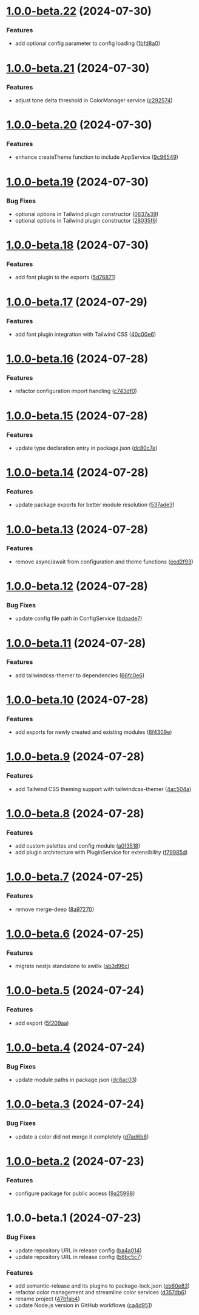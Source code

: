 # [1.0.0-beta.22](https://github.com/Udixio/theme/compare/v1.0.0-beta.21...v1.0.0-beta.22) (2024-07-30)


### Features

* add optional config parameter to config loading ([1bfd8a0](https://github.com/Udixio/theme/commit/1bfd8a03fb625a043ff7b6e36fcc3ca9062ca7da))

# [1.0.0-beta.21](https://github.com/Udixio/theme/compare/v1.0.0-beta.20...v1.0.0-beta.21) (2024-07-30)


### Features

* adjust tone delta threshold in ColorManager service ([c292574](https://github.com/Udixio/theme/commit/c2925741b549b04f1e29e22cf9201f20ce74c5ce))

# [1.0.0-beta.20](https://github.com/Udixio/theme/compare/v1.0.0-beta.19...v1.0.0-beta.20) (2024-07-30)


### Features

* enhance createTheme function to include AppService ([9c96549](https://github.com/Udixio/theme/commit/9c96549c3773e5e6d4c903baea56587b6476bd66))

# [1.0.0-beta.19](https://github.com/Udixio/theme/compare/v1.0.0-beta.18...v1.0.0-beta.19) (2024-07-30)


### Bug Fixes

* optional options in Tailwind plugin constructor ([0637a39](https://github.com/Udixio/theme/commit/0637a390ed0f037ed69a6acc44824c63cd8a588d))
* optional options in Tailwind plugin constructor ([28035f9](https://github.com/Udixio/theme/commit/28035f9b9b02053d5d5b497d0ca0c60b9b0315fa))

# [1.0.0-beta.18](https://github.com/Udixio/theme/compare/v1.0.0-beta.17...v1.0.0-beta.18) (2024-07-30)


### Features

* add font plugin to the exports ([5d76871](https://github.com/Udixio/theme/commit/5d768713e89f4731751a59929acaa515e5e7a0d8))

# [1.0.0-beta.17](https://github.com/Udixio/theme/compare/v1.0.0-beta.16...v1.0.0-beta.17) (2024-07-29)


### Features

* add font plugin integration with Tailwind CSS ([40c00e6](https://github.com/Udixio/theme/commit/40c00e621dd23933242eda57c92dbab3913a0c72))

# [1.0.0-beta.16](https://github.com/Udixio/theme/compare/v1.0.0-beta.15...v1.0.0-beta.16) (2024-07-28)


### Features

* refactor configuration import handling ([c743df0](https://github.com/Udixio/theme/commit/c743df06c5d95fb01c2816f222075b0f024297ef))

# [1.0.0-beta.15](https://github.com/Udixio/theme/compare/v1.0.0-beta.14...v1.0.0-beta.15) (2024-07-28)


### Features

* update type declaration entry in package.json ([dc80c7e](https://github.com/Udixio/theme/commit/dc80c7e1d643359c2dc5a61cde35fcd9d4c225a0))

# [1.0.0-beta.14](https://github.com/Udixio/theme/compare/v1.0.0-beta.13...v1.0.0-beta.14) (2024-07-28)


### Features

* update package exports for better module resolution ([537ade3](https://github.com/Udixio/theme/commit/537ade3b1c47759956cc0d68ce3b20ab5e7042cb))

# [1.0.0-beta.13](https://github.com/Udixio/theme/compare/v1.0.0-beta.12...v1.0.0-beta.13) (2024-07-28)


### Features

* remove async/await from configuration and theme functions ([eed2f93](https://github.com/Udixio/theme/commit/eed2f93ce5fe847f71e9aa83e26db000a848e52d))

# [1.0.0-beta.12](https://github.com/Udixio/theme/compare/v1.0.0-beta.11...v1.0.0-beta.12) (2024-07-28)


### Bug Fixes

* update config file path in ConfigService ([bdaade7](https://github.com/Udixio/theme/commit/bdaade7bc350130718daccc7eb6304dba0450868))

# [1.0.0-beta.11](https://github.com/Udixio/theme/compare/v1.0.0-beta.10...v1.0.0-beta.11) (2024-07-28)


### Features

* add tailwindcss-themer to dependencies ([66fc0e6](https://github.com/Udixio/theme/commit/66fc0e6d44066a5ff5b920dd262793bc246dd184))

# [1.0.0-beta.10](https://github.com/Udixio/theme/compare/v1.0.0-beta.9...v1.0.0-beta.10) (2024-07-28)


### Features

* add exports for newly created and existing modules ([6f4309e](https://github.com/Udixio/theme/commit/6f4309efa9c2c710a1e3d643417aa38b13bb2a4e))

# [1.0.0-beta.9](https://github.com/Udixio/theme/compare/v1.0.0-beta.8...v1.0.0-beta.9) (2024-07-28)


### Features

* add Tailwind CSS theming support with tailwindcss-themer ([4ac504a](https://github.com/Udixio/theme/commit/4ac504a35e9aba685dd420646d6c68df4cfa8ac1))

# [1.0.0-beta.8](https://github.com/Udixio/theme/compare/v1.0.0-beta.7...v1.0.0-beta.8) (2024-07-28)


### Features

* add custom palettes and config module ([a0f3518](https://github.com/Udixio/theme/commit/a0f35183f390a9b066eb8e2acc8f7fb87e788121))
* add plugin architecture with PluginService for extensibility ([f79985d](https://github.com/Udixio/theme/commit/f79985d0b95ef41767595ed52519f074c6f6a8b9))

# [1.0.0-beta.7](https://github.com/Udixio/theme/compare/v1.0.0-beta.6...v1.0.0-beta.7) (2024-07-25)


### Features

* remove merge-deep ([8a97270](https://github.com/Udixio/theme/commit/8a972708b60e389358d747cf80d8deb2207535ea))

# [1.0.0-beta.6](https://github.com/Udixio/theme/compare/v1.0.0-beta.5...v1.0.0-beta.6) (2024-07-25)


### Features

* migrate nestjs standalone to awilix ([ab3d96c](https://github.com/Udixio/theme/commit/ab3d96ceaf7445a63dc0cb2e5dc39d460ffc16c4))

# [1.0.0-beta.5](https://github.com/Udixio/theme/compare/v1.0.0-beta.4...v1.0.0-beta.5) (2024-07-24)


### Features

* add export ([5f209aa](https://github.com/Udixio/theme/commit/5f209aa482ebae309bcabe957660d6d8582c3a1e))

# [1.0.0-beta.4](https://github.com/Udixio/theme/compare/v1.0.0-beta.3...v1.0.0-beta.4) (2024-07-24)


### Bug Fixes

* update module paths in package.json ([dc8ac03](https://github.com/Udixio/theme/commit/dc8ac03c86703a89d36f4858f4d737fc728b777a))

# [1.0.0-beta.3](https://github.com/Udixio/theme/compare/v1.0.0-beta.2...v1.0.0-beta.3) (2024-07-24)


### Bug Fixes

* update a color did not merge it completely ([d7ad6b8](https://github.com/Udixio/theme/commit/d7ad6b887a23924a72b74d12eb1551c1c836d47a))

# [1.0.0-beta.2](https://github.com/Udixio/theme/compare/v1.0.0-beta.1...v1.0.0-beta.2) (2024-07-23)


### Features

* configure package for public access ([9a25998](https://github.com/Udixio/theme/commit/9a2599806a3ad39a099a34a99a8e68b04e3b9f4c))

# 1.0.0-beta.1 (2024-07-23)


### Bug Fixes

* update repository URL in release config ([ba4a014](https://github.com/Udixio/theme/commit/ba4a01400e4090b281ee015d32c5506529448253))
* update repository URL in release config ([b8bc5c7](https://github.com/Udixio/theme/commit/b8bc5c74717037e6e08e085c8aeb6b02364609b9))


### Features

* add semantic-release and its plugins to package-lock.json ([eb60e83](https://github.com/Udixio/theme/commit/eb60e8399aecb0089705904e8c44731ea1366d87))
* refactor color management and streamline color services ([d357db6](https://github.com/Udixio/theme/commit/d357db67d334aea2eae1f6df3a265e65f9c57e7b))
* rename project ([47bfab4](https://github.com/Udixio/theme/commit/47bfab4ca40e5848e89c633b747ef3ae5ef8fc78))
* update Node.js version in GitHub workflows ([ca4d951](https://github.com/Udixio/theme/commit/ca4d951057782b122e58103a091dceb12d4a5cd3))
